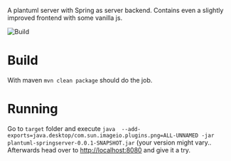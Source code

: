 A plantuml server with Spring as server backend. Contains even a slightly improved frontend with some vanilla js.

![Build](https://github.com/kDot/plantuml-springserver/actions/workflows/maven.yml/badge.svg)

# Build

With maven ```mvn clean package``` should do the job.

# Running

Go to ``target`` folder and execute ``java  --add-exports=java.desktop/com.sun.imageio.plugins.png=ALL-UNNAMED -jar plantuml-springserver-0.0.1-SNAPSHOT.jar`` (your version might vary..
Afterwards head over to [http://localhost:8080](http://localhost:8080) and give it a try.